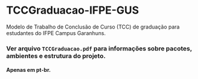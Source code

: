 # TCCGraduacao-IFPE-GUS
Modelo de Trabalho de Conclusão de Curso (TCC) de graduação para estudantes do IFPE Campus Garanhuns.

### Ver arquivo `TCCGraduacao.pdf` para informações sobre pacotes, ambientes e estrutura do projeto.

#### Apenas em pt-br.
